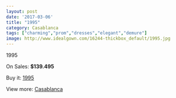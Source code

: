 ```yaml
---
layout: post
date: '2017-03-06'
title: "1995"
category: Casablanca
tags: ["charming","prom","dresses","elegant","demure"]
image: http://www.idealgown.com/16244-thickbox_default/1995.jpg
---
```

1995

On Sales: **$139.495**
<a href="https://www.idealgown.com/en/casablanca/6471-1995.html"><amp-img layout="responsive" width="600" height="600" src="//www.idealgown.com/16244-thickbox_default/1995.jpg" alt="1995 0" /></a>
<a href="https://www.idealgown.com/en/casablanca/6471-1995.html"><amp-img layout="responsive" width="600" height="600" src="//www.idealgown.com/16246-thickbox_default/1995.jpg" alt="1995 1" /></a>
<a href="https://www.idealgown.com/en/casablanca/6471-1995.html"><amp-img layout="responsive" width="600" height="600" src="//www.idealgown.com/16245-thickbox_default/1995.jpg" alt="1995 2" /></a>

Buy it: [1995](https://www.idealgown.com/en/casablanca/6471-1995.html "1995")

View more: [Casablanca](https://www.idealgown.com/en/31-casablanca "Casablanca")